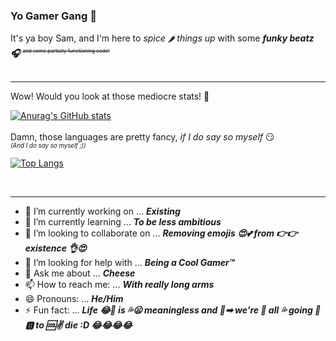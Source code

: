 ### Yo Gamer Gang 🤠
It's ya boy Sam, and I'm here to *spice 🌶 things up* with some ***funky beatz 🎧*** <sup><sub><sup>~~and some partially functioning code!~~</sup></sub></sup>
<br/>
<br/>

---

Wow! Would you look at those mediocre stats! 👀

[![Anurag's GitHub stats](https://github-readme-stats.vercel.app/api?username=sciencegey&count_private=true&show_icons=true&theme=tokyonight)](https://github.com/anuraghazra/github-readme-stats)
<br/>
<br/>
Damn, those languages are pretty fancy, *if I do say so myself* 😏  
<sub><sup>*(And I do say so myself ;))*</sup></sub>

[![Top Langs](https://github-readme-stats.vercel.app/api/top-langs/?username=sciencegey&layout=compact&theme=tokyonight)](https://github.com/anuraghazra/github-readme-stats)

<br/>

---
- 🔭 I’m currently working on ... ***Existing***
- 🌱 I’m currently learning ... ***To be less ambitious***
- 👯 I’m looking to collaborate on ... ***Removing emojis 😍💕 from 👉👉 existence 👌😍***
- 🤔 I’m looking for help with ... ***Being a Cool Gamer™***
- 💬 Ask me about ... ***Cheese***
- 📫 How to reach me: ... ***With really long arms***
- 😄 Pronouns: ... ***He/Him***
- ⚡ Fun fact: ... ***Life 😂👨 is 💦😦 meaningless and 📗➡ we're 👮 all 💦 going 🏃🅱 to 🆒✌ die :D 😂😂😂😂***
